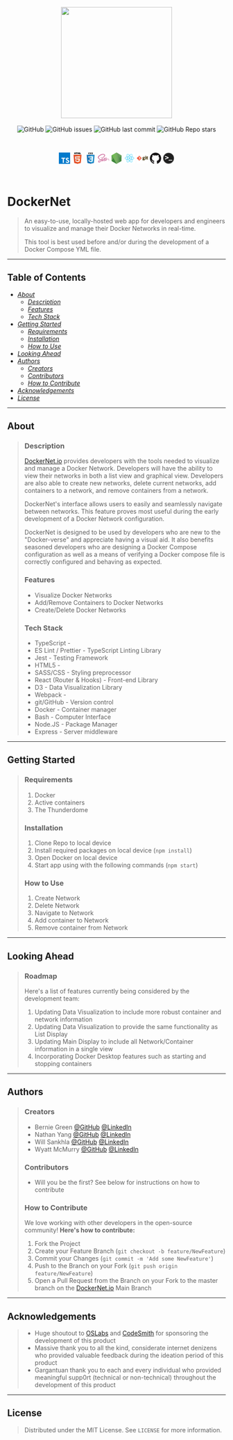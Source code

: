 <p align="center">
  <img width="256" height="256" src="https://pngimg.com/uploads/anchor/anchor_PNG11.png">
</p>

<p align="center">
  <img alt="GitHub" src="https://img.shields.io/github/license/oslabs-beta/DockerNet?color=blue">
  <img alt="GitHub issues" src="https://img.shields.io/github/issues-raw/oslabs-beta/DockerNet?color=pink">
  <img alt="GitHub last commit" src="https://img.shields.io/github/last-commit/oslabs-beta/DockerNet?color=green">
  <img alt="GitHub Repo stars" src="https://img.shields.io/github/stars/oslabs-beta/DockerNet?style=social">  
</p>
<br/>

<p align="center">
  <img align="center" alt="TypeScript" width="26px" src="https://raw.githubusercontent.com/github/explore/80688e429a7d4ef2fca1e82350fe8e3517d3494d/topics/typescript/typescript.png" />
  <img align="center" alt="HTML5" width="26px" src="https://raw.githubusercontent.com/github/explore/80688e429a7d4ef2fca1e82350fe8e3517d3494d/topics/html/html.png" />
  <img align="center" alt="CSS3" width="26px" src="https://raw.githubusercontent.com/github/explore/80688e429a7d4ef2fca1e82350fe8e3517d3494d/topics/css/css.png" />
  <img align="center" alt="Sass" width="26px" src="https://raw.githubusercontent.com/github/explore/80688e429a7d4ef2fca1e82350fe8e3517d3494d/topics/sass/sass.png" />
  <img align="center" alt="Node.js" width="26px" src="https://raw.githubusercontent.com/github/explore/80688e429a7d4ef2fca1e82350fe8e3517d3494d/topics/nodejs/nodejs.png" />
  <img align="center" alt="React" width="26px" src="https://raw.githubusercontent.com/github/explore/80688e429a7d4ef2fca1e82350fe8e3517d3494d/topics/react/react.png" />
  <img align="center" alt="Git" width="26px" src="https://raw.githubusercontent.com/github/explore/80688e429a7d4ef2fca1e82350fe8e3517d3494d/topics/git/git.png" />
  <img align="center" alt="GitHub" width="26px" src="https://raw.githubusercontent.com/github/explore/78df643247d429f6cc873026c0622819ad797942/topics/github/github.png" />
  <img align="center" alt="Terminal" width="26px" src="https://raw.githubusercontent.com/github/explore/80688e429a7d4ef2fca1e82350fe8e3517d3494d/topics/terminal/terminal.png" />
</p>

<br />

# DockerNet
> An easy-to-use, locally-hosted web app for developers and engineers to visualize and manage their Docker Networks in real-time.
>
> This tool is best used before and/or during the development of a Docker Compose YML file.
---
## Table of Contents
- [_About_](#about)
  - [_Description_](#description)
  - [_Features_](#features)
  - [_Tech Stack_](#tech-stack)
- [_Getting Started_](#getting-started)
  - [_Requirements_](#requirements)
  - [_Installation_](#installation)
  - [_How to Use_](#how-to-use)
- [_Looking Ahead_](#looking-ahead)
- [_Authors_](#Authors)
  - [_Creators_](#creators)
  - [_Contributors_](#contributors)
  - [_How to Contribute_](#how-to-contribute)
- [_Acknowledgements_](#acknowledgements)
- [_License_](#license)
---
## About
>### Description
>[DockerNet.io][dockernet] provides developers with the tools needed to visualize and manage a Docker Network. Developers will have the ability to view their networks in both a list view and graphical view. Developers are also able to create new networks, delete current networks, add containers to a network, and remove containers from a network.
>
>DockerNet's interface allows users to easily and seamlessly navigate between networks. This feature proves most useful during the early development of a Docker Network configuration.
>
>DockerNet is designed to be used by developers who are new to the "Docker-verse" and appreciate having a visual aid. It also benefits seasoned developers who are designing a Docker Compose configuration as well as a means of verifying a Docker compose file is correctly configured and behaving as expected.
>
>### Features
> - Visualize Docker Networks
> - Add/Remove Containers to Docker Networks
> - Create/Delete Docker Networks
>### Tech Stack
>- TypeScript - 
>- ES Lint / Prettier - TypeScript Linting Library
>- Jest - Testing Framework
>- HTML5 - 
>- SASS/CSS - Styling preprocessor
>- React (Router & Hooks) - Front-end Library
>- D3 - Data Visualization Library
>- Webpack - 
>- git/GitHub - Version control
>- Docker - Container manager
>- Bash - Computer Interface
>- Node.JS - Package Manager
>- Express - Server middleware
---
## Getting Started

>### Requirements
>1. Docker 
>1. Active containers
>1. The Thunderdome 
>### Installation
>1. Clone Repo to local device
>1. Install required packages on local device (`npm install`) 
>1. Open Docker on local device 
>1. Start app using with the following commands (`npm start`)
>
>### How to Use
>1. Create Network
>1. Delete Network
>1. Navigate to Network
>1. Add container to Network
>1. Remove container from Network
---
## Looking Ahead
>### Roadmap
> Here's a list of features currently being considered by the development team:
>1. Updating Data Visualization to include more robust container and network information
>1. Updating Data Visualization to provide the same functionality as List Display
>1. Updating Main Display to include all Network/Container information in a single view
>1. Incorporating Docker Desktop features such as starting and stopping containers

---
## Authors
>### Creators
>- Bernie Green [@GitHub][bernie-github] [@LinkedIn][bernie-linkedin]
>- Nathan Yang [@GitHub][nathan-github] [@LinkedIn][nathan-linkedin]
>- Will Sankhla [@GitHub][will-github] [@LinkedIn][will-linkedin]
>- Wyatt McMurry [@GitHub][wyatt-github] [@LinkedIn][wyatt-linkedin]
>
>### Contributors
>- Will you be the first? See below for instructions on how to contribute
>
>### How to Contribute
>We love working with other developers in the open-source community! **Here's how to contribute:**
>1. Fork the Project
>1. Create your Feature Branch (`git checkout -b feature/NewFeature`)
>1. Commit your Changes (`git commit -m 'Add some NewFeature'`)
>1. Push to the Branch on your Fork (`git push origin feature/NewFeature`)
>1. Open a Pull Request from the Branch on your Fork to the master branch on the [DockerNet.io][dockernet] Main Branch

---
## Acknowledgements
>- Huge shoutout to [OSLabs][os-labs] and [CodeSmith][codesmith] for sponsoring the development of this product
>- Massive thank you to all the kind, considerate internet denizens who provided valuable feedback during the ideation period of this product
>- Gargantuan thank you to each and every individual who provided meaningful supp0rt (technical or non-technical) throughout the development of this product

---
## License
>Distributed under the MIT License. See `LICENSE` for more information.


<!-- Links -->
[os-labs]: https://opensourcelabs.io
[codesmith]: https://codesmith.io
[dockernet]: http://dockernet.io
[bernie-github]: https://github.com/bgreen280
[bernie-linkedin]: https://www.linkedin.com/in/bernardjosephgreen/
[will-github]: https://github.com/wills77
[will-linkedin]: https://www.linkedin.com/in/willsankhla/
[nathan-github]: https://github.com/nathanmyang
[nathan-linkedin]: https://www.linkedin.com/in/nathan-yang-76a35a14a/
[wyatt-github]: https://github.com/Dubya-Mick
[wyatt-linkedin]: https://www.linkedin.com/in/wyatt-mcmurry/
